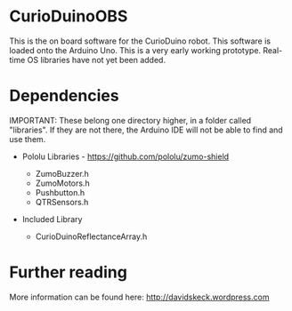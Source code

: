 CurioDuinoOBS
=============
This is the on board software for the CurioDuino robot. This software is loaded onto the Arduino Uno. This is a very early working prototype. Real-time OS libraries have not yet been added.

Dependencies
=============

IMPORTANT: These belong one directory higher, in a folder called "libraries". If they are not there, the Arduino IDE will not be able to find and use them.

* Pololu Libraries - https://github.com/pololu/zumo-shield
  * ZumoBuzzer.h
  * ZumoMotors.h
  * Pushbutton.h
  * QTRSensors.h
 
* Included Library
  * CurioDuinoReflectanceArray.h

Further reading
=============
More information can be found here: http://davidskeck.wordpress.com
